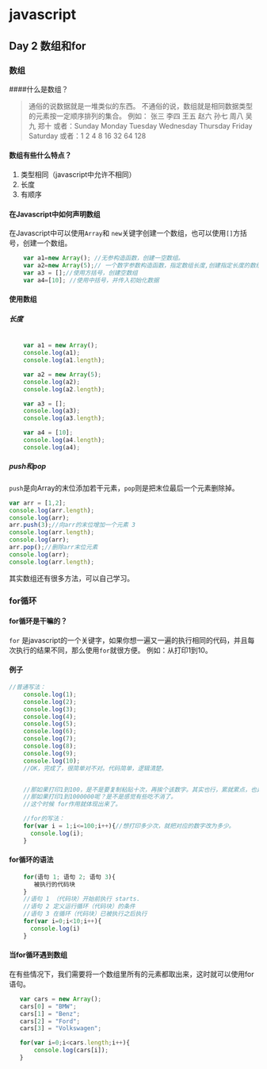 # javascript

## Day 2 数组和for

### 数组
####什么是数组？

> 通俗的说数据就是一堆类似的东西。
> 不通俗的说，数组就是相同数据类型的元素按一定顺序排列的集合。
> 例如： 张三 李四 王五 赵六 孙七 周八 吴九 郑十
> 或者：Sunday Monday Tuesday Wednesday Thursday Friday Saturday
> 或者：1 2 4 8 16 32 64 128

#### 数组有些什么特点？
1. 类型相同（javascript中允许不相同）
2. 长度
3. 有顺序

#### 在Javascript中如何声明数组
在Javascript中可以使用`Array`和 `new`关键字创建一个数组，也可以使用`[]`方括号，创建一个数组。
```javascript
	var a1=new Array(); //无参构造函数，创建一空数组。
	var a2=new Array(5);// 一个数字参数构造函数，指定数组长度,创建指定长度的数组
	var a3 = [];//使用方括号，创建空数组
	var a4=[10]; //使用中括号，并传入初始化数据
```
#### 使用数组
##### 长度
```javascript

	var a1 = new Array();
	console.log(a1);
	console.log(a1.length);

	var a2 = new Array(5);
	console.log(a2);
	console.log(a2.length);

	var a3 = [];
	console.log(a3);
	console.log(a3.length);

	var a4 = [10];
	console.log(a4.length);
	console.log(a4);

```
##### push和pop
`push`是向Array的末位添加若干元素，`pop`则是把末位最后一个元素删除掉。

```javascript
var arr = [1,2];
console.log(arr.length);
console.log(arr);
arr.push(3);//向arr的末位增加一个元素 3
console.log(arr.length);
console.log(arr);
arr.pop();//删除arr末位元素
console.log(arr);
console.log(arr.length);
```
其实数组还有很多方法，可以自己学习。

### for循环

#### for循环是干嘛的？
`for` 是javascript的一个关键字，如果你想一遍又一遍的执行相同的代码，并且每次执行的结果不同，那么使用`for`就很方便。
例如：从打印1到10。
#### 例子
```javascript
//普通写法：
	console.log(1);
	console.log(2);
	console.log(3);
	console.log(4);
	console.log(5);
	console.log(6);
	console.log(7);
	console.log(8);
	console.log(9);
	console.log(10);
	//OK，完成了，很简单对不对。代码简单，逻辑清楚。


	//那如果打印1到100，是不是要复制粘贴十次，再挨个该数字。其实也行，累就累点，也是能实现。
	//那如果打印1到1000000呢？是不是感觉有些吃不消了。
	//这个时候 for作用就体现出来了。

	//for的写法：
	for(var i = 1;i<=100;i++){//想打印多少次，就把对应的数字改为多少。
      console.log(i);
	}
```
#### for循环的语法
```javascript
	for(语句 1; 语句 2; 语句 3){
       被执行的代码块
	}
	//语句 1 （代码块）开始前执行 starts.
	//语句 2 定义运行循环（代码块）的条件
	//语句 3 在循环（代码块）已被执行之后执行
	for(var i=0;i<10;i++){
      console.log(i)
	}
```

#### 当for循环遇到数组
在有些情况下，我们需要将一个数组里所有的元素都取出来，这时就可以使用for语句。
 ```javascript
    var cars = new Array();
    cars[0] = "BMW";
    cars[1] = "Benz";
    cars[2] = "Ford";
    cars[3] = "Volkswagen";

    for(var i=0;i<cars.length;i++){
        console.log(cars[i]);
    }

 ```